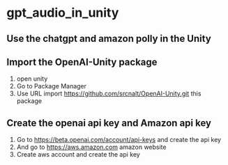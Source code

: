 # gpt_audio_in_unity
## Use the chatgpt and amazon polly in the Unity
## Import the OpenAI-Unity package
1. open unity
2. Go to Package Manager
3. Use URL import  https://github.com/srcnalt/OpenAI-Unity.git this package
## Create the openai api key and Amazon api key
1. Go to https://beta.openai.com/account/api-keys and create the api key
2. And go to https://aws.amazon.com amazon website
3. Create aws account and create the api key
